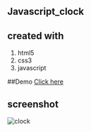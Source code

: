 ## Javascript_clock

## created with 
 1. html5
 2. css3
 3. javascript

##Demo
[Click here](https://nobel10122025.github.io/javascript_clock/index.html)

## screenshot
![clock](https://user-images.githubusercontent.com/48177682/138863019-d357829a-a22f-4e99-b0ef-14aa91f669d9.jpg)
